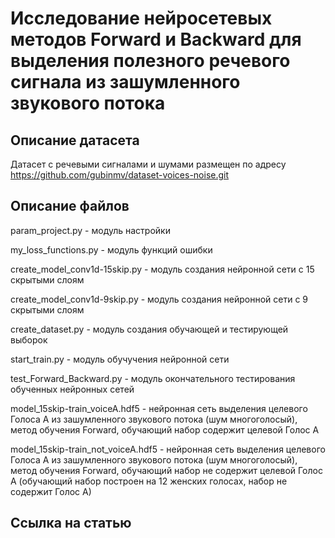 # Исследование нейросетевых методов Forward и Backward для выделения полезного речевого сигнала из зашумленного звукового потока

## Описание датасета
Датасет с речевыми сигналами и шумами размещен по адресу https://github.com/gubinmv/dataset-voices-noise.git

## Описание файлов
param_project.py - модуль настройки

my_loss_functions.py - модуль функций ошибки

create_model_conv1d-15skip.py - модуль создания нейронной сети с 15 скрытыми слоям

create_model_conv1d-9skip.py - модуль создания нейронной сети с 9 скрытыми слоям

create_dataset.py - модуль создания обучающей и тестирующей выборок

start_train.py - модуль обучучения нейронной сети

test_Forward_Backward.py - модуль окончательного тестирования обученных нейронных сетей

model_15skip-train_voiceA.hdf5 - нейронная сеть выделения целевого Голоса А из зашумленного звукового потока (шум многоголосый), метод обучения Forward, обучающий набор содержит целевой Голос А

model_15skip-train_not_voiceA.hdf5 - нейронная сеть выделения целевого Голоса А из зашумленного звукового потока (шум многоголосый), метод обучения Forward, обучающий набор не содержит целевой Голос А (обучающий набор построен на 12 женских голосах, набор не содержит Голос А)

## Ссылка на статью

